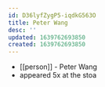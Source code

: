 ```yaml
---
id: D36lyfZygP5-iqdkG563O
title: Peter Wang
desc: ''
updated: 1639762693850
created: 1639762693850
---
```



- [[person]] - Peter Wang
- appeared 5x at the stoa
